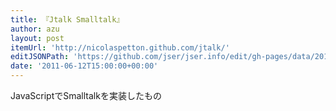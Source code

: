 ```yaml
---
title: 『Jtalk Smalltalk』
author: azu
layout: post
itemUrl: 'http://nicolaspetton.github.com/jtalk/'
editJSONPath: 'https://github.com/jser/jser.info/edit/gh-pages/data/2011/06/index.json'
date: '2011-06-12T15:00:00+00:00'
---
```

JavaScriptでSmalltalkを実装したもの
